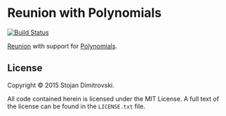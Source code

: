 # Reunion with Polynomials

[![Build Status](https://travis-ci.org/hf/reunion-polynomials.svg)](https://travis-ci.org/hf/reunion-polynomials)

[Reunion](https://github.com/hf/reunion) with support for [Polynomials](https://github.com/hf/polynome).

## License

Copyright &copy; 2015 Stojan Dimitrovski.

All code contained herein is licensed under the MIT License. A full text of the license can be found in the `LICENSE.txt` file.
